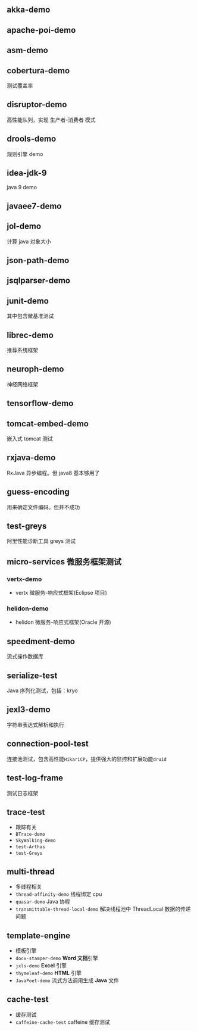 ## akka-demo

## apache-poi-demo

## asm-demo

## cobertura-demo
测试覆盖率

## disruptor-demo
高性能队列，实现 生产者-消费者 模式

## drools-demo
规则引擎 demo

## idea-jdk-9
java 9 demo

## javaee7-demo

## jol-demo
计算 java 对象大小

## json-path-demo

## jsqlparser-demo

## junit-demo
其中包含微基准测试

## librec-demo
推荐系统框架

## neuroph-demo
神经网络框架

## tensorflow-demo

## tomcat-embed-demo
嵌入式 tomcat 测试

## rxjava-demo
RxJava 异步编程。但 java8 基本够用了

## guess-encoding
用来确定文件编码。但并不成功

## test-greys
阿里性能诊断工具 greys 测试


## micro-services 微服务框架测试
### vertx-demo
- vertx 微服务-响应式框架(Eclipse 项目)

### helidon-demo
- helidon 微服务-响应式框架(Oracle 开源)


## speedment-demo
流式操作数据库

## serialize-test
Java 序列化测试，包括：kryo

## jexl3-demo
字符串表达式解析和执行

## connection-pool-test
连接池测试，包含高性能`HikariCP`，提供强大的监控和扩展功能`druid`

## test-log-frame
测试日志框架

## trace-test
- 跟踪有关
- `BTrace-demo`
- `SkyWalking-demo`
- `test-Arthas`
- `test-Greys`

## multi-thread
- 多线程相关
- `thread-affinity-demo` 线程绑定 cpu
- `quasar-demo` Java 协程
- `transmittable-thread-local-demo` 解决线程池中 ThreadLocal 数据的传递问题

## template-engine
- 模板引擎
- `docx-stamper-demo` **Word 文档**引擎
- `jxls-demo` **Excel** 引擎
- `thymeleaf-demo` **HTML** 引擎
- `JavaPoet-demo` 流式方法调用生成 **Java** 文件

## cache-test
- 缓存测试
- `caffeine-cache-test` caffeine 缓存测试